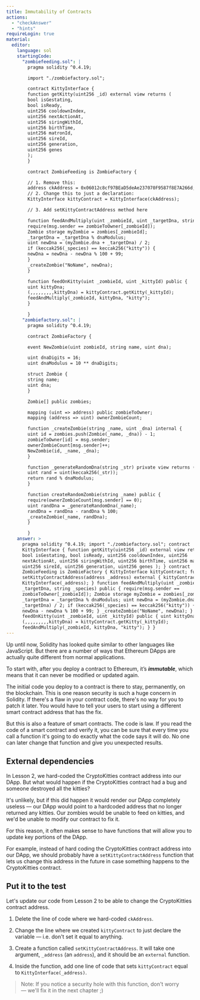 ```yaml
---
title: Immutability of Contracts
actions:
  - "checkAnswer"
  - "hints"
requireLogin: true
material:
  editor:
    language: sol
    startingCode:
      "zombiefeeding.sol": |
        pragma solidity ^0.4.19;

        import "./zombiefactory.sol";

        contract KittyInterface {
        function getKitty(uint256 _id) external view returns (
        bool isGestating,
        bool isReady,
        uint256 cooldownIndex,
        uint256 nextActionAt,
        uint256 siringWithId,
        uint256 birthTime,
        uint256 matronId,
        uint256 sireId,
        uint256 generation,
        uint256 genes
        );
        }

        contract ZombieFeeding is ZombieFactory {

        // 1. Remove this:
        address ckAddress = 0x06012c8cf97BEaD5deAe237070F9587f8E7A266d;
        // 2. Change this to just a declaration:
        KittyInterface kittyContract = KittyInterface(ckAddress);

        // 3. Add setKittyContractAddress method here

        function feedAndMultiply(uint _zombieId, uint _targetDna, string _species) public {
        require(msg.sender == zombieToOwner[_zombieId]);
        Zombie storage myZombie = zombies[_zombieId];
        _targetDna = _targetDna % dnaModulus;
        uint newDna = (myZombie.dna + _targetDna) / 2;
        if (keccak256(_species) == keccak256("kitty")) {
        newDna = newDna - newDna % 100 + 99;
        }
        _createZombie("NoName", newDna);
        }

        function feedOnKitty(uint _zombieId, uint _kittyId) public {
        uint kittyDna;
        (,,,,,,,,,kittyDna) = kittyContract.getKitty(_kittyId);
        feedAndMultiply(_zombieId, kittyDna, "kitty");
        }

        }
      "zombiefactory.sol": |
        pragma solidity ^0.4.19;

        contract ZombieFactory {

        event NewZombie(uint zombieId, string name, uint dna);

        uint dnaDigits = 16;
        uint dnaModulus = 10 ** dnaDigits;

        struct Zombie {
        string name;
        uint dna;
        }

        Zombie[] public zombies;

        mapping (uint => address) public zombieToOwner;
        mapping (address => uint) ownerZombieCount;

        function _createZombie(string _name, uint _dna) internal {
        uint id = zombies.push(Zombie(_name, _dna)) - 1;
        zombieToOwner[id] = msg.sender;
        ownerZombieCount[msg.sender]++;
        NewZombie(id, _name, _dna);
        }

        function _generateRandomDna(string _str) private view returns (uint) {
        uint rand = uint(keccak256(_str));
        return rand % dnaModulus;
        }

        function createRandomZombie(string _name) public {
        require(ownerZombieCount[msg.sender] == 0);
        uint randDna = _generateRandomDna(_name);
        randDna = randDna - randDna % 100;
        _createZombie(_name, randDna);
        }

        }
    answer: >
      pragma solidity ^0.4.19; import "./zombiefactory.sol"; contract
      KittyInterface { function getKitty(uint256 _id) external view returns (
      bool isGestating, bool isReady, uint256 cooldownIndex, uint256
      nextActionAt, uint256 siringWithId, uint256 birthTime, uint256 matronId,
      uint256 sireId, uint256 generation, uint256 genes ); } contract
      ZombieFeeding is ZombieFactory { KittyInterface kittyContract; function
      setKittyContractAddress(address _address) external { kittyContract =
      KittyInterface(_address); } function feedAndMultiply(uint _zombieId, uint
      _targetDna, string _species) public { require(msg.sender ==
      zombieToOwner[_zombieId]); Zombie storage myZombie = zombies[_zombieId];
      _targetDna = _targetDna % dnaModulus; uint newDna = (myZombie.dna +
      _targetDna) / 2; if (keccak256(_species) == keccak256("kitty")) { newDna =
      newDna - newDna % 100 + 99; } _createZombie("NoName", newDna); } function
      feedOnKitty(uint _zombieId, uint _kittyId) public { uint kittyDna;
      (,,,,,,,,,kittyDna) = kittyContract.getKitty(_kittyId);
      feedAndMultiply(_zombieId, kittyDna, "kitty"); } }
---
```


Up until now, Solidity has looked quite similar to other languages like
JavaScript. But there are a number of ways that Ethereum DApps are actually
quite different from normal applications.

To start with, after you deploy a contract to Ethereum, it’s **_immutable_**,
which means that it can never be modified or updated again.

The initial code you deploy to a contract is there to stay, permanently, on the
blockchain. This is one reason security is such a huge concern in Solidity. If
there's a flaw in your contract code, there's no way for you to patch it later.
You would have to tell your users to start using a different smart contract
address that has the fix.

But this is also a feature of smart contracts. The code is law. If you read the
code of a smart contract and verify it, you can be sure that every time you call
a function it's going to do exactly what the code says it will do. No one can
later change that function and give you unexpected results.

## External dependencies

In Lesson 2, we hard-coded the CryptoKitties contract address into our DApp. But
what would happen if the CryptoKitties contract had a bug and someone destroyed
all the kitties?

It's unlikely, but if this did happen it would render our DApp completely
useless — our DApp would point to a hardcoded address that no longer returned
any kitties. Our zombies would be unable to feed on kitties, and we'd be unable
to modify our contract to fix it.

For this reason, it often makes sense to have functions that will allow you to
update key portions of the DApp.

For example, instead of hard coding the CryptoKitties contract address into our
DApp, we should probably have a `setKittyContractAddress` function that lets us
change this address in the future in case something happens to the CryptoKitties
contract.

## Put it to the test

Let's update our code from Lesson 2 to be able to change the CryptoKitties
contract address.

1. Delete the line of code where we hard-coded `ckAddress`.

2. Change the line where we created `kittyContract` to just declare the variable
   — i.e. don't set it equal to anything.

3. Create a function called `setKittyContractAddress`. It will take one
   argument, `_address` (an `address`), and it should be an `external` function.

4. Inside the function, add one line of code that sets `kittyContract` equal to
   `KittyInterface(_address)`.

> Note: If you notice a security hole with this function, don't worry — we'll
> fix it in the next chapter ;)
